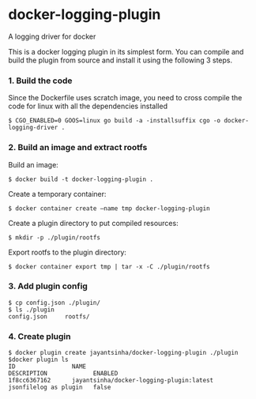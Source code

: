 
# docker-logging-plugin
A logging driver for docker

This is a docker logging plugin in its simplest form. You can compile and build the plugin from source and install it using the following 3 steps.

### 1. Build the code

Since the Dockerfile uses scratch image, you need to cross compile the code for linux with all the dependencies installed

`$ CGO_ENABLED=0 GOOS=linux go build -a -installsuffix cgo -o docker-logging-driver .`

### 2. Build an image and extract rootfs

Build an image:

`$ docker build -t docker-logging-plugin .`

Create a temporary container:

`$ docker container create —name tmp docker-logging-plugin`

Create a plugin directory to put compiled resources:

`$ mkdir -p ./plugin/rootfs`

Export rootfs to the plugin directory:

`$ docker container export tmp | tar -x -C ./plugin/rootfs`

### 3. Add plugin config
```
$ cp config.json ./plugin/
$ ls ./plugin
config.json 	rootfs/
```

### 4. Create plugin
```
$ docker plugin create jayantsinha/docker-logging-plugin ./plugin
$docker plugin ls
ID                NAME                                       		DESCRIPTION             ENABLED
1f8cc6367162      jayantsinha/docker-logging-plugin:latest   	  jsonfilelog as plugin   false
```
